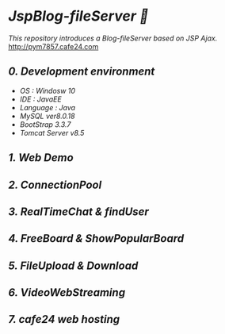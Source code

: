 # ***JspBlog-fileServer :eyes:***
*This repository introduces a Blog-fileServer based on JSP Ajax.*
<br>
http://pym7857.cafe24.com

## ***0. Development environment***
* *OS : Windosw 10*
* *IDE : JavaEE*
* *Language : Java*
* *MySQL ver8.0.18*
* *BootStrap 3.3.7*
* *Tomcat Server v8.5*

## ***1. Web Demo***

## ***2. ConnectionPool***

## ***3. RealTimeChat & findUser***

## ***4. FreeBoard & ShowPopularBoard***

## ***5. FileUpload & Download***

## ***6. VideoWebStreaming***

## ***7. cafe24 web hosting***


